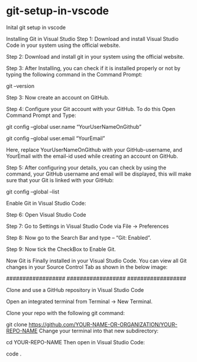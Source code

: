 # git-setup-in-vscode
Inital git setup in vscode

Installing Git in Visual Studio
Step 1: Download and install Visual Studio Code in your system using the official website. 

Step 2: Download and install git in your system using the official website. 

Step 3: After Installing, you can check if it is installed properly or not by typing the following command in the Command Prompt:

git –version

Step 3: Now create an account on GitHub.

Step 4: Configure your Git account with your GitHub. To do this Open Command Prompt and Type:

git config –global user.name “YourUserNameOnGithub”

git config –global user.email “YourEmail”

Here, replace YourUserNameOnGithub with your GitHub-username, and YourEmail with the email-id used while creating an account on GitHub.

Step 5: After configuring your details, you can check by using the command, your GitHub username and email will be displayed, this will make sure that your Git is linked with your GitHub:

git config –global –list

Enable Git in Visual Studio Code:

Step 6: Open Visual Studio Code

Step 7: Go to Settings in Visual Studio Code via File -> Preferences

Step 8: Now go to the Search Bar and type – “Git: Enabled”.

Step 9:  Now tick the CheckBox to Enable Git.

Now Git is Finally installed in your Visual Studio Code. You can view all Git changes in your Source Control Tab as shown in the below image:

##################
##################
##################

Clone and use a GitHub repository in Visual Studio Code

Open an integrated terminal from Terminal -> New Terminal.

Clone your repo with the following git command:

git clone https://github.com/YOUR-NAME-OR-ORGANIZATION/YOUR-REPO-NAME
Change your terminal into that new subdirectory:

cd YOUR-REPO-NAME
Then open in Visual Studio Code:

code .